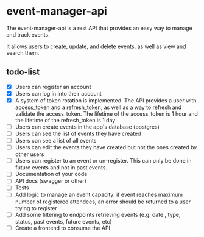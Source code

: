 
# event-manager-api

The event-manager-api is a rest API that provides an easy way to manage and track events.

It allows users to create, update, and delete events, as well as view and search them.

## todo-list

- [x] Users can register an account
- [x] Users can log in into their account
- [x] A system of token rotation is implemented. The API provides a user with access_token and a refresh_token, as well as a way to refresh and validate the access_token. The lifetime of the access_token is 1 hour and the lifetime of the refresh_token is 1 day
- [ ] Users can create events in the app's database (postgres)
- [ ] Users can see the list of events they have created
- [ ] Users can see a list of all events
- [ ] Users can edit the events they have created but not the ones created by other users
- [ ] Users can register to an event or un-register. This can only be done in future events and not in past events.
- [ ] Documentation of your code
- [ ] API docs (swagger or other)
- [ ] Tests
- [ ] Add logic to manage an event capacity: if event reaches maximum number of registered attendees, an error should be returned to a user trying to register
- [ ] Add some  filtering to endpoints retrieving events (e.g. date , type, status, past events, future events, etc)
- [ ] Create a frontend to consume the API
